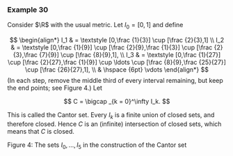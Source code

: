 ### Example 30

Consider $\R$ with the usual metric. Let $I_0 = [0,1]$ and define



$$ \begin{align*} I_1 & = \textstyle [0,\frac {1}{3}] \cup [\frac {2}{3},1] \\ I_2 & = \textstyle [0,\frac {1}{9}] \cup [\frac {2}{9},\frac {1}{3}] \cup [\frac {2}{3},\frac {7}{9}] \cup [\frac {8}{9},1], \\ I_3 & = \textstyle [0,\frac {1}{27}] \cup [\frac {2}{27},\frac {1}{9}] \cup \ldots \cup [\frac {8}{9},\frac {25}{27}] \cup [\frac {26}{27},1], \\ & \hspace {6pt} \vdots \end{align*} $$ (In each step, remove the middle third of every interval remaining, but keep the end points; see Figure 4.) Let

$$ C = \bigcap _{k = 0}^\infty I_k. $$

This is called the Cantor set. Every $I_k$ is a finite union of closed sets, and therefore closed. Hence $C$ is an (infinite) intersection of closed sets, which means that $C$ is closed.

Figure 4: The sets $I_0,\ldots ,I_5$ in the construction of the Cantor set